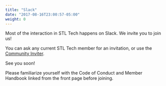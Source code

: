 ```yaml
---
title: "Slack"
date: "2017-08-16T23:00:57-05:00"
weight: 0
---
```


Most of the interaction in STL Tech happens on Slack.
We invite you to join us!

You can ask any current STL Tech member for an invitation, or use the [Community Inviter](https://communityinviter.com/apps/stl-tech/stl-tech).

See you soon!

Please familiarize yourself with the Code of Conduct and Member Handbook linked from the front page before joining.
